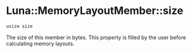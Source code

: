 # Luna::MemoryLayoutMember::size

```c++
usize size
```

The size of this member in bytes. This property is filled by the user before calculating memory layouts. 

